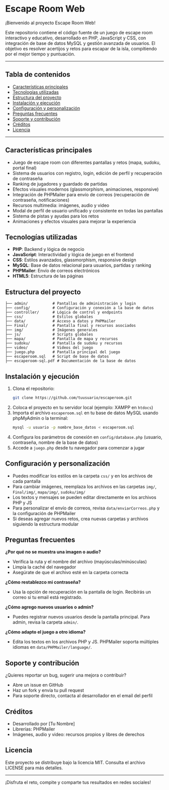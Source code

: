 
# Escape Room Web

¡Bienvenido al proyecto Escape Room Web!

Este repositorio contiene el código fuente de un juego de escape room interactivo y educativo, desarrollado en PHP, JavaScript y CSS, con integración de base de datos MySQL y gestión avanzada de usuarios. El objetivo es resolver acertijos y retos para escapar de la isla, compitiendo por el mejor tiempo y puntuación.

---

## Tabla de contenidos
- [Características principales](#características-principales)
- [Tecnologías utilizadas](#tecnologías-utilizadas)
- [Estructura del proyecto](#estructura-del-proyecto)
- [Instalación y ejecución](#instalación-y-ejecución)
- [Configuración y personalización](#configuración-y-personalización)
- [Preguntas frecuentes](#preguntas-frecuentes)
- [Soporte y contribución](#soporte-y-contribución)
- [Créditos](#créditos)
- [Licencia](#licencia)

---

## Características principales
- Juego de escape room con diferentes pantallas y retos (mapa, sudoku, portal final)
- Sistema de usuarios con registro, login, edición de perfil y recuperación de contraseña
- Ranking de jugadores y guardado de partidas
- Efectos visuales modernos (glassmorphism, animaciones, responsive)
- Integración de PHPMailer para envío de correos (recuperación de contraseña, notificaciones)
- Recursos multimedia: imágenes, audio y video
- Modal de perfil de usuario unificado y consistente en todas las pantallas
- Sistema de pistas y ayudas para los retos
- Animaciones y efectos visuales para mejorar la experiencia

## Tecnologías utilizadas
- **PHP**: Backend y lógica de negocio
- **JavaScript**: Interactividad y lógica de juego en el frontend
- **CSS**: Estilos avanzados, glassmorphism, responsive design
- **MySQL**: Base de datos relacional para usuarios, partidas y ranking
- **PHPMailer**: Envío de correos electrónicos
- **HTML5**: Estructura de las páginas

## Estructura del proyecto
```
├── admin/           # Pantallas de administración y login
├── config/          # Configuración y conexión a la base de datos
├── controller/      # Lógica de control y endpoints
├── css/             # Estilos globales
├── data/            # Acceso a datos y PHPMailer
├── Final/           # Pantalla final y recursos asociados
├── img/             # Imágenes generales
├── js/              # Scripts globales
├── mapa/            # Pantalla de mapa y recursos
├── sudoku/          # Pantalla de sudoku y recursos
├── video/           # Videos del juego
├── juego.php        # Pantalla principal del juego
├── escaperoom.sql   # Script de base de datos
├── escaperoom-sql.pdf # Documentación de la base de datos
```

## Instalación y ejecución
1. Clona el repositorio:
   ```bash
   git clone https://github.com/tuusuario/escaperoom.git
   ```
2. Coloca el proyecto en tu servidor local (ejemplo: XAMPP en `htdocs`)
3. Importa el archivo `escaperoom.sql` en tu base de datos MySQL usando phpMyAdmin o la terminal:
   ```bash
   mysql -u usuario -p nombre_base_datos < escaperoom.sql
   ```
4. Configura los parámetros de conexión en `config/database.php` (usuario, contraseña, nombre de la base de datos)
5. Accede a `juego.php` desde tu navegador para comenzar a jugar

## Configuración y personalización
- Puedes modificar los estilos en la carpeta `css/` y en los archivos de cada pantalla
- Para cambiar imágenes, reemplaza los archivos en las carpetas `img/`, `Final/img/`, `mapa/img/`, `sudoku/img/`
- Los textos y mensajes se pueden editar directamente en los archivos PHP y JS
- Para personalizar el envío de correos, revisa `data/enviarCorreos.php` y la configuración de PHPMailer
- Si deseas agregar nuevos retos, crea nuevas carpetas y archivos siguiendo la estructura modular

## Preguntas frecuentes
**¿Por qué no se muestra una imagen o audio?**
- Verifica la ruta y el nombre del archivo (mayúsculas/minúsculas)
- Limpia la caché del navegador
- Asegúrate de que el archivo esté en la carpeta correcta

**¿Cómo restablezco mi contraseña?**
- Usa la opción de recuperación en la pantalla de login. Recibirás un correo si tu email está registrado.

**¿Cómo agrego nuevos usuarios o admin?**
- Puedes registrar nuevos usuarios desde la pantalla principal. Para admin, revisa la carpeta `admin/`.

**¿Cómo adapto el juego a otro idioma?**
- Edita los textos en los archivos PHP y JS. PHPMailer soporta múltiples idiomas en `data/PHPMailer/language/`.

## Soporte y contribución
¿Quieres reportar un bug, sugerir una mejora o contribuir?
- Abre un issue en GitHub
- Haz un fork y envía tu pull request
- Para soporte directo, contacta al desarrollador en el email del perfil

## Créditos
- Desarrollado por [Tu Nombre]
- Librerías: PHPMailer
- Imágenes, audio y video: recursos propios y libres de derechos

## Licencia
Este proyecto se distribuye bajo la licencia MIT. Consulta el archivo LICENSE para más detalles.

---
¡Disfruta el reto, compite y comparte tus resultados en redes sociales!
